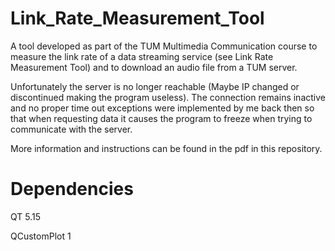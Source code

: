 # Link_Rate_Measurement_Tool
 A tool developed as part of the TUM Multimedia Communication course to measure the link rate of a data streaming service (see Link Rate Measurement Tool) and to download an audio file from a TUM server.

 Unfortunately the server is no longer reachable (Maybe IP changed or discontinued making the program useless). The connection remains inactive and no proper time out exceptions were implemented by me back then so that when requesting data it causes the program to freeze when trying to communicate with the server.
 
 More information and instructions can be found in the pdf in this repository.

 # Dependencies
 QT 5.15
 
 QCustomPlot 1
